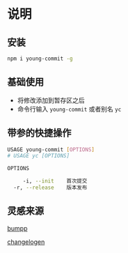 # 说明

## 安装

```bash
npm i young-commit -g
```

## 基础使用

- 将修改添加到暂存区之后
- 命令行输入 `young-commit` 或者别名 `yc`

## 带参的快捷操作

```bash
USAGE young-commit [OPTIONS] 
# USAGE yc [OPTIONS] 

OPTIONS

     -i, --init    首次提交
  -r, --release    版本发布
```

## 灵感来源

[bumpp](https://github.com/antfu/bumpp)

[changelogen](https://github.com/unjs/changelogen)